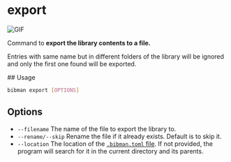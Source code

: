 # export

![GIF](../media/export.gif)

Command to **export the library contents to a file.**

Entries with same name but in different folders of the library will be ignored and only the first one found will be exported.

## Usage

```bash
bibman export [OPTIONS] 
```

## Options

* `--filename` The name of the file to export the library to.
* `--rename/--skip` Rename the file if it already exists. Default is to skip it.
* `--location` The location of the [`.bibman.toml` file](../config-format/index.md). If not provided, the program will search for it in the current directory and its parents.